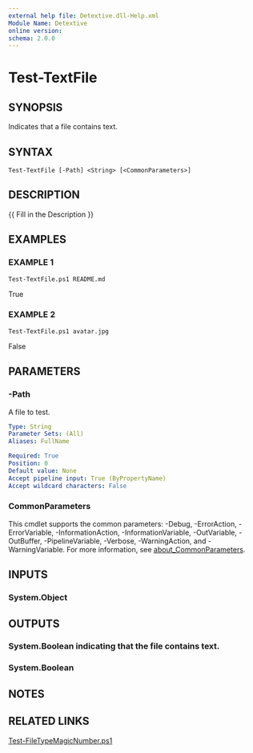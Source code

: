 ```yaml
---
external help file: Detextive.dll-Help.xml
Module Name: Detextive
online version:
schema: 2.0.0
---
```


# Test-TextFile

## SYNOPSIS
Indicates that a file contains text.

## SYNTAX

```
Test-TextFile [-Path] <String> [<CommonParameters>]
```

## DESCRIPTION
{{ Fill in the Description }}

## EXAMPLES

### EXAMPLE 1
```
Test-TextFile.ps1 README.md
```

True

### EXAMPLE 2
```
Test-TextFile.ps1 avatar.jpg
```

False

## PARAMETERS

### -Path
A file to test.

```yaml
Type: String
Parameter Sets: (All)
Aliases: FullName

Required: True
Position: 0
Default value: None
Accept pipeline input: True (ByPropertyName)
Accept wildcard characters: False
```

### CommonParameters
This cmdlet supports the common parameters: -Debug, -ErrorAction, -ErrorVariable, -InformationAction, -InformationVariable, -OutVariable, -OutBuffer, -PipelineVariable, -Verbose, -WarningAction, and -WarningVariable. For more information, see [about_CommonParameters](http://go.microsoft.com/fwlink/?LinkID=113216).

## INPUTS

### System.Object

## OUTPUTS

### System.Boolean indicating that the file contains text.
### System.Boolean

## NOTES

## RELATED LINKS

[Test-FileTypeMagicNumber.ps1]()

